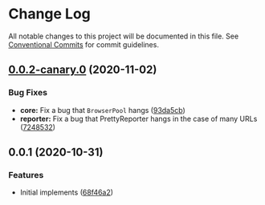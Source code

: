 # Change Log

All notable changes to this project will be documented in this file.
See [Conventional Commits](https://conventionalcommits.org) for commit guidelines.

## [0.0.2-canary.0](https://github.com/acot-a11y/acot/compare/@acot/runner@0.0.1...@acot/runner@0.0.2-canary.0) (2020-11-02)

### Bug Fixes

- **core:** Fix a bug that `BrowserPool` hangs ([93da5cb](https://github.com/acot-a11y/acot/commit/93da5cbdf28508e4e3cf95983bf710d1675ff3da))
- **reporter:** Fix a bug that PrettyReporter hangs in the case of many URLs ([7248532](https://github.com/acot-a11y/acot/commit/7248532c0380a0483a537c124173f2191027dd54))

## 0.0.1 (2020-10-31)

### Features

- Initial implements ([68f46a2](https://github.com/acot-a11y/acot/commit/68f46a250de7793795678ece40d23d927ddd075c))
